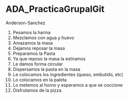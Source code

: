 # ADA_PracticaGrupalGit
Anderson-Sanchez
1. Pesamos la harina
2. Mezclamos con agua y huevo
3. Amazamos la masa
4. Dejamos reposar la masa
5. Preparamos la Pasta
6. Ya que reposo la masa la estiramos
7. Le damos forma circular
8. Dispersamos la pasta en la masa
9. Le colocamos los ingredientes (queso, embutido, etc)
10. Lo colocamos en la paleta
11. Lo metemos al horno y esperamos a que se coccione
12. Disfrutamos de la pizza.